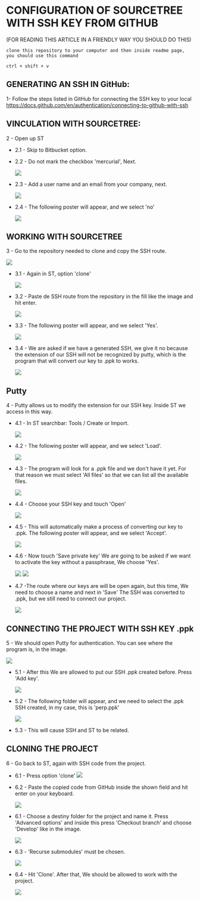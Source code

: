 # CONFIGURATION OF SOURCETREE WITH SSH KEY FROM GITHUB

(FOR READING THIS ARTICLE IN A FRIENDLY WAY YOU SHOULD DO THIS)

```shell
clone this repository to your computer and then inside readme page, you should use this command

ctrl + shift + v

```

## GENERATING AN SSH IN GitHub:

1- Follow the steps listed in GitHub for connecting the SSH key to your local https://docs.github.com/en/authentication/connecting-to-github-with-ssh

## VINCULATION WITH SOURCETREE:

2 - Open up ST

- 2.1 - Skip to Bitbucket option.

- 2.2 - Do not mark the checkbox 'mercurial', Next.

  ![](./img/7.png)

- 2.3 - Add a user name and an email from your company, next.

  ![](./img/8.png)

* 2.4 - The following poster will appear, and we select 'no'

  ![](./img/9.png)

## WORKING WITH SOURCETREE

3 - Go to the repository needed to clone and copy the SSH route.

![](./img/10.png)

- 3.1 - Again in ST, option 'clone'

  ![](./img/11.png)

- 3.2 - Paste de SSH route from the repository in the fill like the image and hit enter.

  ![](./img/12.png)

- 3.3 - The following poster will appear, and we select 'Yes'.

  ![](./img/13.png)

- 3.4 - We are asked if we have a generated SSH, we give it no because the extension of our SSH will not be recognized by putty, which is the program that will convert our key to .ppk to works.

  ![](./img/14.png)

## Putty

4 - Putty allows us to modify the extension for our SSH key. Inside ST we access in this way.

- 4.1 - In ST searchbar: Tools / Create or Import.

  ![](./img/16.png)

- 4.2 - The following poster will appear, and we select 'Load'.

  ![](./img/17.png)

- 4.3 - The program will look for a .ppk file and we don't have it yet. For that reason we must select 'All files' so that we can list all the available files.

  ![](./img/21.png)

- 4.4 - Choose your SSH key and touch 'Open'

  ![](./img/22.png)

- 4.5 - This will automatically make a process of converting our key to .ppk. The following poster will appear, and we select 'Accept'.

  ![](./img/23.png)

- 4.6 - Now touch 'Save private key' We are going to be asked if we want to activate the key without a passphrase, We choose 'Yes'.

  ![](./img/24.png)
  ![](./img/25.png)

- 4.7 -The route where our keys are will be open again, but this time, We need to choose a name and next in 'Save' The SSH was converted to .ppk, but we still need to connect our project.

  ![](./img/26.png)

## CONNECTING THE PROJECT WITH SSH KEY .ppk

5 - We should open Putty for authentication. You can see where the program is, in the image.

![](./img/28.png)

- 5.1 - After this We are allowed to put our SSH .ppk created before. Press 'Add key'.

  ![](./img/27.png)

- 5.2 - The following folder will appear, and we need to select the .ppk SSH created, in my case, this is 'perp.ppk'

  ![](./img/29.png)

- 5.3 - This will cause SSH and ST to be related.

## CLONING THE PROJECT

6 - Go back to ST, again with SSH code from the project.

- 6.1 - Press option 'clone'
  ![](./img/11.png)

- 6.2 - Paste the copied code from GitHub inside the shown field and hit enter on your keyboard.

  ![](./img/12.png)

- 6.1 - Choose a destiny folder for the project and name it. Press 'Advanced options' and inside this press 'Checkout branch' and choose 'Develop' like in the image.

  ![](./img/31.png)

- 6.3 - 'Recurse submodules' must be chosen.

  ![](./img/32.png)

- 6.4 - Hit 'Clone'. After that, We should be allowed to work with the project.

  ![](./img/34.png)
